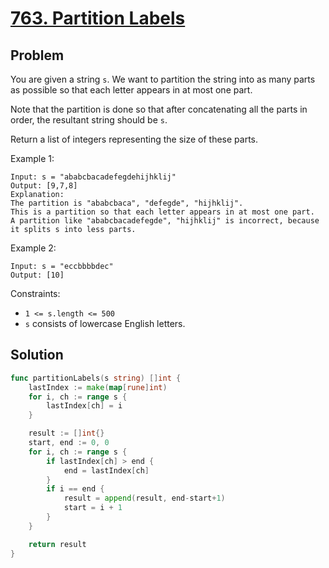 # [763. Partition Labels](https://leetcode.com/problems/partition-labels/)

## Problem

You are given a string `s`. We want to partition the string into as many parts as possible so that each letter appears in at most one part.

Note that the partition is done so that after concatenating all the parts in order, the resultant string should be `s`.

Return a list of integers representing the size of these parts.


Example 1:

```
Input: s = "ababcbacadefegdehijhklij"
Output: [9,7,8]
Explanation:
The partition is "ababcbaca", "defegde", "hijhklij".
This is a partition so that each letter appears in at most one part.
A partition like "ababcbacadefegde", "hijhklij" is incorrect, because it splits s into less parts.
```

Example 2:

```
Input: s = "eccbbbbdec"
Output: [10]
``` 

Constraints:

- `1 <= s.length <= 500`
- `s` consists of lowercase English letters.

## Solution

```go
func partitionLabels(s string) []int {
	lastIndex := make(map[rune]int)
	for i, ch := range s {
		lastIndex[ch] = i
	}

	result := []int{}
	start, end := 0, 0
	for i, ch := range s {
		if lastIndex[ch] > end {
			end = lastIndex[ch]
		}
		if i == end {
			result = append(result, end-start+1)
			start = i + 1
		}
	}

	return result
}
```